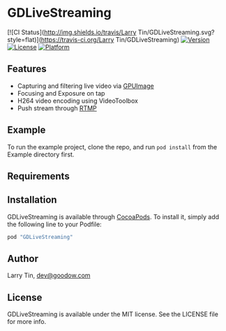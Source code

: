 # GDLiveStreaming

[![CI Status](http://img.shields.io/travis/Larry Tin/GDLiveStreaming.svg?style=flat)](https://travis-ci.org/Larry Tin/GDLiveStreaming)
[![Version](https://img.shields.io/cocoapods/v/GDLiveStreaming.svg?style=flat)](http://cocoapods.org/pods/GDLiveStreaming)
[![License](https://img.shields.io/cocoapods/l/GDLiveStreaming.svg?style=flat)](http://cocoapods.org/pods/GDLiveStreaming)
[![Platform](https://img.shields.io/cocoapods/p/GDLiveStreaming.svg?style=flat)](http://cocoapods.org/pods/GDLiveStreaming)

## Features

* Capturing and filtering live video via [GPUImage](https://github.com/BradLarson/GPUImage)
* Focusing and Exposure on tap
* H264 video encoding using VideoToolbox
* Push stream through [RTMP](https://en.wikipedia.org/wiki/Real_Time_Messaging_Protocol)

## Example

To run the example project, clone the repo, and run `pod install` from the Example directory first.

## Requirements

## Installation

GDLiveStreaming is available through [CocoaPods](http://cocoapods.org). To install
it, simply add the following line to your Podfile:

```ruby
pod "GDLiveStreaming"
```

## Author

Larry Tin, dev@goodow.com

## License

GDLiveStreaming is available under the MIT license. See the LICENSE file for more info.
